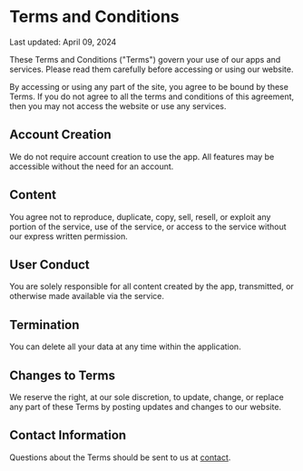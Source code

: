 # Terms and Conditions

Last updated: April 09, 2024

These Terms and Conditions ("Terms") govern your use of our apps and services. Please read them carefully before accessing or using our website. 

By accessing or using any part of the site, you agree to be bound by these Terms. If you do not agree to all the terms and conditions of this agreement, then you may not access the website or use any services. 

## Account Creation

We do not require account creation to use the app. All features may be accessible without the need for an account. 

## Content

You agree not to reproduce, duplicate, copy, sell, resell, or exploit any portion of the service, use of the service, or access to the service without our express written permission. 

## User Conduct

You are solely responsible for all content created by the app, transmitted, or otherwise made available via the service. 

## Termination

You can delete all your data at any time within the application.

## Changes to Terms

We reserve the right, at our sole discretion, to update, change, or replace any part of these Terms by posting updates and changes to our website. 

## Contact Information

Questions about the Terms should be sent to us at [contact](mailto:contact@intech-consulting.fr).
